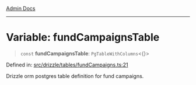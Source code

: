 [Admin Docs](/)

***

# Variable: fundCampaignsTable

> `const` **fundCampaignsTable**: `PgTableWithColumns`\<\{\}\>

Defined in: [src/drizzle/tables/fundCampaigns.ts:21](https://github.com/Suyash878/talawa-api/blob/3646aad880eea5a7cfb665aa9031a4d873c30798/src/drizzle/tables/fundCampaigns.ts#L21)

Drizzle orm postgres table definition for fund campaigns.
